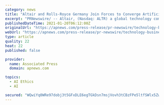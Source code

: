 ```yaml
---
category: news
title: "Altair and Rolls-Royce Germany Join Forces to Converge Artificial Intelligence and Engineering"
excerpt: "PRNewswire/ -- Altair, (Nasdaq: ALTR) a global technology company providing solutions in data analytics, simulation, and high-performance computing (HPC), today announced that is has signed a memo of understanding (MoU) with Rolls-Royce Germany to collaboratively connect artificial intelligence (AI) and engineering to derive business value across Rolls-Royce’s engineering,"
publishedDateTime: 2021-01-20T06:12:00Z
originalUrl: "https://apnews.com/press-release/pr-newswire/technology-business-science-europe-corporate-news-b0fb5c5dfabcfa26c3dd93456ccf9720"
webUrl: "https://apnews.com/press-release/pr-newswire/technology-business-science-europe-corporate-news-b0fb5c5dfabcfa26c3dd93456ccf9720"
type: article
quality: 22
heat: 22
published: false

provider:
  name: Associated Press
  domain: apnews.com

topics:
  - AI Ethics
  - AI

secured: "WQwiYq0WRe97dobj3t5GFxDLE6egTGkDsn7msjVovh3tCBzFPe5ltfSWlx5ZwnAjvStcp/3/WOH4FY9hVMo3mbkJ2CtDg01jw9Jx4rzSIdiowt4WQ8Jrumk+vedaS4q3HuRkMEEtJ0wxMTlYG02kT3vJ9hRZ+qlF+NgaC8mPccHggJVLdTsXzESMXx3E1RuY6awTgThzOTGzo4OK5L6+LijVP3rg4pC7xF4Y60BHK93MIarlSfyBtQByYIP2Oo9LSs6Pc0pUKcjucZszdYl4mrAV7KkHuGSZYpOxGr5idA9g1YxvulRdwXEM1G4xCfNtCYUjsrV7iQ9hwmgz4Hk7BZXHofio/7o9UN3FwCroZXQ=;xl/YHKmSOUOyuZWxeSBbmg=="
---
```


